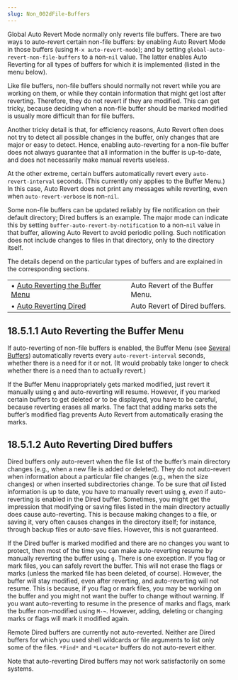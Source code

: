 ```yaml
---
slug: Non_002dFile-Buffers
---
```


Global Auto Revert Mode normally only reverts file buffers. There are two ways to auto-revert certain non-file buffers: by enabling Auto Revert Mode in those buffers (using `M-x auto-revert-mode`); and by setting `global-auto-revert-non-file-buffers` to a non-`nil` value. The latter enables Auto Reverting for all types of buffers for which it is implemented (listed in the menu below).

Like file buffers, non-file buffers should normally not revert while you are working on them, or while they contain information that might get lost after reverting. Therefore, they do not revert if they are modified. This can get tricky, because deciding when a non-file buffer should be marked modified is usually more difficult than for file buffers.

Another tricky detail is that, for efficiency reasons, Auto Revert often does not try to detect all possible changes in the buffer, only changes that are major or easy to detect. Hence, enabling auto-reverting for a non-file buffer does not always guarantee that all information in the buffer is up-to-date, and does not necessarily make manual reverts useless.

At the other extreme, certain buffers automatically revert every `auto-revert-interval` seconds. (This currently only applies to the Buffer Menu.) In this case, Auto Revert does not print any messages while reverting, even when `auto-revert-verbose` is non-`nil`.

Some non-file buffers can be updated reliably by file notification on their default directory; Dired buffers is an example. The major mode can indicate this by setting `buffer-auto-revert-by-notification` to a non-`nil` value in that buffer, allowing Auto Revert to avoid periodic polling. Such notification does not include changes to files in that directory, only to the directory itself.

The details depend on the particular types of buffers and are explained in the corresponding sections.

|                                                                                |    |                                 |
| :----------------------------------------------------------------------------- | -- | :------------------------------ |
| • [Auto Reverting the Buffer Menu](/docs/emacs/Auto-Reverting-the-Buffer-Menu) |    | Auto Revert of the Buffer Menu. |
| • [Auto Reverting Dired](/docs/emacs/Auto-Reverting-Dired)                     |    | Auto Revert of Dired buffers.   |
## 18.5.1.1 Auto Reverting the Buffer Menu

If auto-reverting of non-file buffers is enabled, the Buffer Menu (see [Several Buffers](/docs/emacs/Several-Buffers)) automatically reverts every `auto-revert-interval` seconds, whether there is a need for it or not. (It would probably take longer to check whether there is a need than to actually revert.)

If the Buffer Menu inappropriately gets marked modified, just revert it manually using `g` and auto-reverting will resume. However, if you marked certain buffers to get deleted or to be displayed, you have to be careful, because reverting erases all marks. The fact that adding marks sets the buffer’s modified flag prevents Auto Revert from automatically erasing the marks.
## 18.5.1.2 Auto Reverting Dired buffers

Dired buffers only auto-revert when the file list of the buffer’s main directory changes (e.g., when a new file is added or deleted). They do not auto-revert when information about a particular file changes (e.g., when the size changes) or when inserted subdirectories change. To be sure that *all* listed information is up to date, you have to manually revert using `g`, *even* if auto-reverting is enabled in the Dired buffer. Sometimes, you might get the impression that modifying or saving files listed in the main directory actually does cause auto-reverting. This is because making changes to a file, or saving it, very often causes changes in the directory itself; for instance, through backup files or auto-save files. However, this is not guaranteed.

If the Dired buffer is marked modified and there are no changes you want to protect, then most of the time you can make auto-reverting resume by manually reverting the buffer using `g`. There is one exception. If you flag or mark files, you can safely revert the buffer. This will not erase the flags or marks (unless the marked file has been deleted, of course). However, the buffer will stay modified, even after reverting, and auto-reverting will not resume. This is because, if you flag or mark files, you may be working on the buffer and you might not want the buffer to change without warning. If you want auto-reverting to resume in the presence of marks and flags, mark the buffer non-modified using `M-~`. However, adding, deleting or changing marks or flags will mark it modified again.

Remote Dired buffers are currently not auto-reverted. Neither are Dired buffers for which you used shell wildcards or file arguments to list only some of the files. `*Find*` and `*Locate*` buffers do not auto-revert either.

Note that auto-reverting Dired buffers may not work satisfactorily on some systems.
